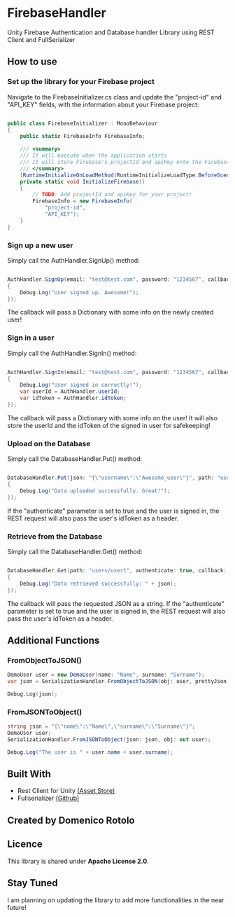# FirebaseHandler

Unity Firebase Authentication and Database handler Library using REST Client and FullSerializer

## How to use

### Set up the library for your Firebase project

Navigate to the FirebaseInitializer.cs class and update the "project-id" and "API_KEY" fields, with the information about your Firebase project:

```c#

public class FirebaseInitializer : MonoBehaviour
{
    public static FirebaseInfo FirebaseInfo;

    /// <summary>
    /// It will execute when the application starts
    /// It will store Firebase's projectId and apiKey onto the FirebaseInfo object
    /// </summary>
    [RuntimeInitializeOnLoadMethod(RuntimeInitializeLoadType.BeforeSceneLoad)]
    private static void InitializeFirebase()
    {
        // TODO: Add projectId and apiKey for your project!
        FirebaseInfo = new FirebaseInfo(
            "project-id",
            "API_KEY");
    }
}
```

### Sign up a new user

Simply call the AuthHandler.SignUp() method:

```c#

AuthHandler.SignUp(email: "test@test.com", password: "1234567", callback: signUpInfo =>
{
    Debug.Log("User signed up. Awesome!");
});
```
The callback will pass a Dictionary with some info on the newly created user!

### Sign in a user

Simply call the AuthHandler.SignIn() method:

```c#

AuthHandler.SignIn(email: "test@test.com", password: "1234567", callback: signUpInfo =>
{
    Debug.Log("User signed in correctly!");
    var userId = AuthHandler.userId;
    var idToken = AuthHandler.idToken; 
});
```
The callback will pass a Dictionary with some info on the user!
It will also store the userId and the idToken of the signed in user for safekeeping!

### Upload on the Database

Simply call the DatabaseHandler.Put() method:

```c#

DatabaseHandler.Put(json: "{\"username\":\"Awesome_user\"}", path: "users/user1", authenticate: true, callback: json =>
{
    Debug.Log("Data uploaded successfully. Great!");
});
```
If the "authenticate" parameter is set to true and the user is signed in, the REST request will also pass the user's idToken as a header.

### Retrieve from the Database

Simply call the DatabaseHandler.Get() method:

```c#

DatabaseHandler.Get(path: "users/user1", authenticate: true, callback: json =>
{
    Debug.Log("Data retrieved successfully: " + json);
});
```
The callback will pass the requested JSON as a string.
If the "authenticate" parameter is set to true and the user is signed in, the REST request will also pass the user's idToken as a header.

## Additional Functions

### FromObjectToJSON()
```c#
DemoUser user = new DemoUser(name: "Name", surname: "Surname");
var json = SerializationHandler.FromObjectToJSON(obj: user, prettyJson: true);

Debug.Log(json);
```

### FromJSONToObject()
```c#
string json = "{\"name\":\"Name\",\"surname\":\"Surname\"}";
DemoUser user;
SerializationHandler.FromJSONToObject(json: json, obj: out user);

Debug.Log("The user is " + user.name + user.surname);
```

## Built With
- Rest Client for Unity [(Asset Store)](https://assetstore.unity.com/packages/tools/network/rest-client-for-unity-102501)
- Fullserializer [(Github)](https://github.com/jacobdufault/fullserializer)

## Created by Domenico Rotolo

## Licence
This library is shared under **Apache License 2.0**.

## Stay Tuned

I am planning on updating the library to add more functionalities in the near future!
